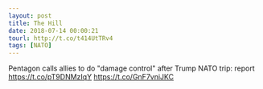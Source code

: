 ```yaml
---
layout: post
title: The Hill
date: 2018-07-14 00:00:21
tourl: http://t.co/t414UtTRv4
tags: [NATO]
---
```

Pentagon calls allies to do "damage control" after Trump NATO trip: report https://t.co/pT9DNMzIqY https://t.co/GnF7vniJKC